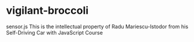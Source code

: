 # vigilant-broccoli
sensor.js
This is the intellectual property of Radu Mariescu-Istodor from his Self-Driving Car with JavaScript Course
